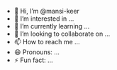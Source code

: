 - 👋 Hi, I’m @mansi-keer
- 👀 I’m interested in ...
- 🌱 I’m currently learning ...
- 💞️ I’m looking to collaborate on ...
- 📫 How to reach me ...
- 😄 Pronouns: ...
- ⚡ Fun fact: ...

<!---
mansi-keer/mansi-keer is a ✨ special ✨ repository because its `README.md` (this file) appears on your GitHub profile.
You can click the Preview link to take a look at your changes.
--->
